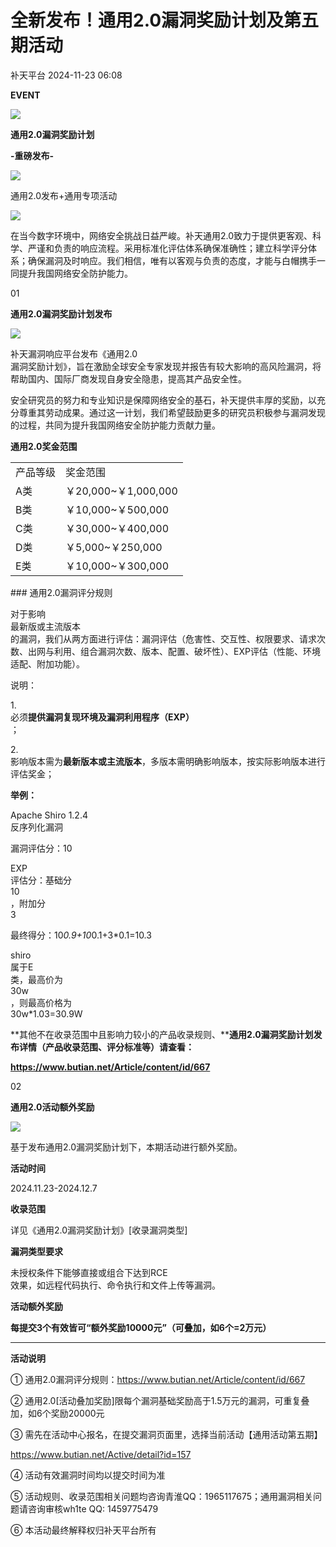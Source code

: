 #  全新发布！通用2.0漏洞奖励计划及第五期活动   
 补天平台   2024-11-23 06:08  
  
**EVENT**  
  
![](https://mmbiz.qpic.cn/mmbiz_png/LVruWwX35U93xX3ibnNtSDPBJyjrVmeKDfdR6473niaHTib8oE32tauzaTGQVfyQYRpndia6lNH2hX6ezGenm04oKQ/640?wx_fmt=png "")  
  
  
  
**通用2.0漏洞奖励计划**  
  
**-重磅发布-**  
  
![](https://mmbiz.qpic.cn/mmbiz_png/La3yxJsH5iaUyfjbf3vRv4hoFxqFfjqHpBKjRhOlnRzGcbibIjrRESRA2szZXNxN3fxicCslYAqwQm8TsicVNbxcjw/640?wx_fmt=png "")  
  
  
通用2.0发布+通用专项活动  
  
![](https://mmbiz.qpic.cn/sz_mmbiz_png/zNcDnFO9LILTjtmGlib5QcpkzoZN6ibPE1jDUUHEHbGaQaPl7rRwXRaGAd5flYibAg8iaqSReW4aAa5d6ALZfQNKNg/640?wx_fmt=png "")  
  
  
  
在当今数字环境中，网络安全挑战日益严峻。补天通用2.0致力于提供更客观、科学、严谨和负责的响应流程。采用标准化评估体系确保准确性；建立科学评分体系；确保漏洞及时响应。我们相信，唯有以客观与负责的态度，才能与白帽携手一同提升我国网络安全防护能力。  
  
  
01  
  
**通用2.0漏洞奖励计划发布**  
  
  
![](https://mmbiz.qpic.cn/sz_mmbiz_gif/WdbaA7b2IE5CPgl5FnewYsLAzjeQ1TGAiaHR6HU8dNCV8YVd06HjFcp5c93S5U9kZaNe7owkWGcLhVhpzqVY08w/640?wx_fmt=gif "")  
  
  
  
补天漏洞响应平台发布《通用2.0  
漏洞奖励计划》，旨在激励全球安全专家发现并报告有较大影响的高风险漏洞，将帮助国内、国际厂商发现自身安全隐患，提高其产品安全性。  
  
  
安全研究员的努力和专业知识是保障网络安全的基石，补天提供丰厚的奖励，以充分尊重其劳动成果。通过这一计划，我们希望鼓励更多的研究员积极参与漏洞发现的过程，共同为提升我国网络安全防护能力贡献力量。  
  
  
**通用2.0奖金范围**  
  
<table><tbody><tr><td valign="top">产品等级</td><td valign="top">奖金范围</td></tr><tr><td valign="top">A类</td><td valign="top">￥20,000~￥1,000,000</td></tr><tr style=""><td valign="top">B类</td><td valign="top">￥10,000~￥500,000</td></tr><tr style=""><td valign="top">C类</td><td valign="top">￥30,000~￥400,000</td></tr><tr style=""><td valign="top">D类</td><td valign="top">￥5,000~￥250,000</td></tr><tr style=""><td valign="top">E类</td><td valign="top">￥10,000~￥300,000</td></tr></tbody></table>  
### 通用2.0漏洞评分规则  
  
对于影响  
最新版或主流版本  
的漏洞，我们从两方面进行评估：漏洞评估（危害性、交互性、权限要求、请求次数、出网与利用、组合漏洞次数、版本、配置、破坏性）、EXP评估（性能、环境适配、附加功能）。  
  
  
说明：  
  
1.   
必须**提供漏洞复现环境及漏洞利用程序（EXP）**  
；  
  
2.   
影响版本需为**最新版本或主流版本**，多版本需明确影响版本，按实际影响版本进行评估奖金；  
  
**举例：**  
  
Apache Shiro 1.2.4  
反序列化漏洞  
  
漏洞评估分：10  
  
EXP  
评估分：基础分  
10  
，附加分  
3  
  
最终得分：10*0.9+10*0.1+3*0.1=10.3  
  
shiro  
属于E  
类，最高价为  
30w  
，则最高价格为  
30w*1.03=30.9W  
  
  
**其他不在收录范围中且影响力较小的产品收录规则、****通用2.0漏洞奖励计划发布详情（产品收录范围、评分标准等）请查看：**  
  
**https://www.butian.net/Article/content/id/667**  
  
  
  
02  
  
**通用2.0活动额外奖励**  
  
  
![](https://mmbiz.qpic.cn/sz_mmbiz_gif/WdbaA7b2IE5CPgl5FnewYsLAzjeQ1TGAiaHR6HU8dNCV8YVd06HjFcp5c93S5U9kZaNe7owkWGcLhVhpzqVY08w/640?wx_fmt=gif "")  
  
  
基于发布通用2.0漏洞奖励计划下，本期活动进行额外奖励。  
  
**活动时间**  
  
2024.11.23-2024.12.7  
  
**收录范围**  
  
详见《通用2.0漏洞奖励计划》[收录漏洞类型]  
  
**漏洞类型要求**  
  
未授权条件下能够直接或组合下达到RCE  
效果，如远程代码执行、命令执行和文件上传等漏洞。  
  
**活动额外奖励**  
  
**每提交3个有效皆可“额外奖励10000元”（可叠加，如6个=2万元）**  
  
  
****  
**活动说明**  
  
① 通用2.0漏洞评分规则：https://www.butian.net/Article/content/id/667  
  
② 通用2.0[活动叠加奖励]限每个漏洞基础奖励高于1.5万元的漏洞，可重复叠加，如6个奖励20000元  
  
③ 需先在活动中心报名，在提交漏洞页面里，选择当前活动【通用活动第五期】  
  
https://www.butian.net/Active/detail?id=157  
  
④ 活动有效漏洞时间均以提交时间为准  
  
⑤ 活动规则、收录范围相关问题均咨询青淮QQ：1965117675；通用漏洞相关问题请咨询审核wh1te QQ: 1459775479  
  
⑥ 本活动最终解释权归补天平台所有  
  
  

